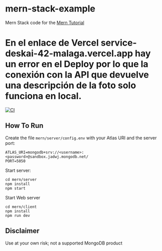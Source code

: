# mern-stack-example
Mern Stack code for the [Mern Tutorial](https://www.mongodb.com/languages/mern-stack-tutorial)

# En el enlace de Vercel service-deskai-42-malaga.vercel.app hay un error en el Deploy por lo que la conexión con la API que devuelve una descripción de la foto solo funciona en local.

[![CI](https://github.com/mongodb-developer/mern-stack-example/actions/workflows/main.yaml/badge.svg)](https://github.com/mongodb-developer/mern-stack-example/actions/workflows/main.yaml)

## How To Run
Create the file `mern/server/config.env` with your Atlas URI and the server port:
```
ATLAS_URI=mongodb+srv://<username>:<password>@sandbox.jadwj.mongodb.net/
PORT=5050
```

Start server:
```
cd mern/server
npm install
npm start
```

Start Web server
```
cd mern/client
npm install
npm run dev
```

## Disclaimer

Use at your own risk; not a supported MongoDB product
